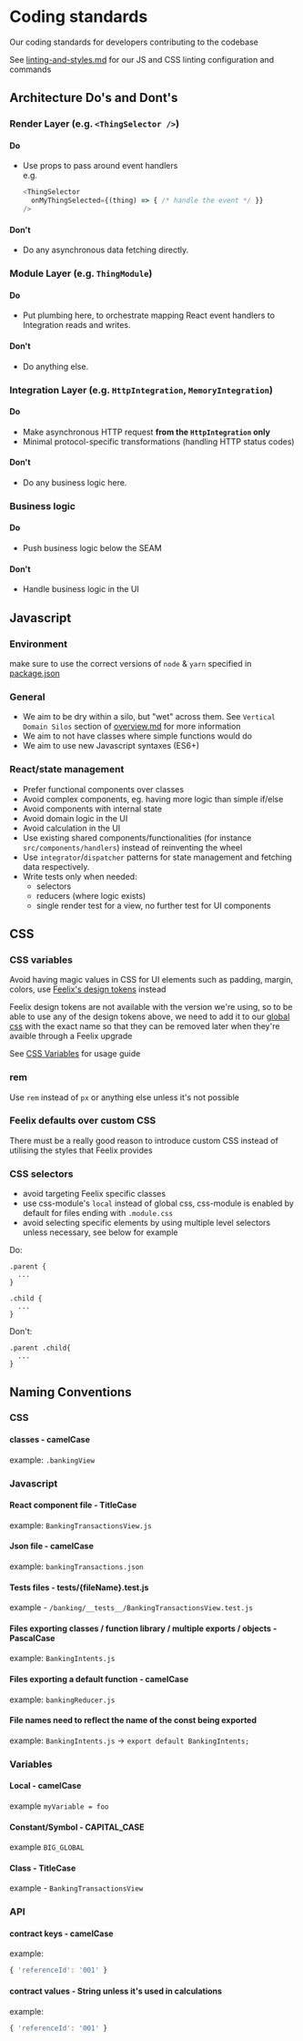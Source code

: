 # Coding standards

Our coding standards for developers contributing to the codebase

See [linting-and-styles.md](/docs/linting-and-styles.md) for our JS and CSS linting configuration and commands

## Architecture Do's and Dont's

### Render Layer (e.g. `<ThingSelector />`)

#### Do

-   Use props to pass around event handlers<br/>e.g.
    ```javascript
    <ThingSelector
      onMyThingSelected={(thing) => { /* handle the event */ }}
    />
    ```

#### Don't

-   Do any asynchronous data fetching directly.

### Module Layer (e.g. `ThingModule`)

#### Do

-   Put plumbing here, to orchestrate mapping React event handlers to Integration reads and writes.

#### Don't

-   Do anything else.

### Integration Layer (e.g. `HttpIntegration`, `MemoryIntegration`)

#### Do

-   Make asynchronous HTTP request **from the `HttpIntegration` only**
-   Minimal protocol-specific transformations (handling HTTP status codes)

#### Don't

-   Do any business logic here.

### Business logic

#### Do

-   Push business logic below the SEAM

#### Don't

-   Handle business logic in the UI

## Javascript

### Environment

make sure to use the correct versions of `node` & `yarn` specified in [package.json](/package.json)

### General

-   We aim to be dry within a silo, but "wet" across them. See `Vertical Domain Silos` section of [overview.md](/docs/overview.md) for more information
-   We aim to not have classes where simple functions would do
-   We aim to use new Javascript syntaxes (ES6+)

### React/state management

-   Prefer functional components over classes
-   Avoid complex components, eg. having more logic than simple if/else
-   Avoid components with internal state
-   Avoid domain logic in the UI
-   Avoid calculation in the UI
-   Use existing shared components/functionalities (for instance `src/components/handlers`) instead of reinventing the wheel
-   Use `integrator`/`dispatcher` patterns for state management and fetching data respectively.
-   Write tests only when needed:
    -   selectors
    -   reducers (where logic exists)
    -   single render test for a view, no further test for UI components

## CSS

### CSS variables

Avoid having magic values in CSS for UI elements such as padding, margin, colors, use [Feelix's design tokens](https://feelix.myob.com/#/Design%20tokens) instead

Feelix design tokens are not available with the version we're using, so to be able to use any of the design tokens above, we need to add it to our [global css](/src/index.css) with the exact name so that they can be removed later when they're avaible through a Feelix upgrade

See [CSS Variables](https://developer.mozilla.org/en-US/docs/Web/CSS/Using_CSS_custom_properties) for usage guide

### rem

Use `rem` instead of `px` or anything else unless it's not possible

### Feelix defaults over custom CSS

There must be a really good reason to introduce custom CSS instead of utilising the styles that Feelix provides

### CSS selectors

-   avoid targeting Feelix specific classes
-   use css-module's `local` instead of global css, css-module is enabled by default for files ending with `.module.css`
-   avoid selecting specific elements by using multiple level selectors unless necessary, see below for example

Do:

    .parent {
      ...
    }

    .child {
      ...
    }

Don't:

    .parent .child{
      ...
    }

## Naming Conventions

### CSS

#### classes - camelCase

example: `.bankingView`

### Javascript

#### React component file - TitleCase

example: `BankingTransactionsView.js`

#### Json file - camelCase

example: `bankingTransactions.json`

#### Tests files - **tests**/{fileName}.test.js

example - `/banking/__tests__/BankingTransactionsView.test.js`

#### Files exporting classes / function library / multiple exports / objects - PascalCase

example: `BankingIntents.js`

#### Files exporting a default function - camelCase

example: `bankingReducer.js`

#### File names need to reflect the name of the const being exported

example: `BankingIntents.js` -> `export default BankingIntents;`

### Variables

#### Local - camelCase

example `myVariable = foo`

#### Constant/Symbol - CAPITAL_CASE

example `BIG_GLOBAL`

#### Class - TitleCase

example - `BankingTransactionsView`

### API

#### contract keys - camelCase

example:

```javascript
{ 'referenceId': '001' }
```

#### contract values - String unless it's used in calculations

example:

```javascript
{ 'referenceId': '001' }
```
